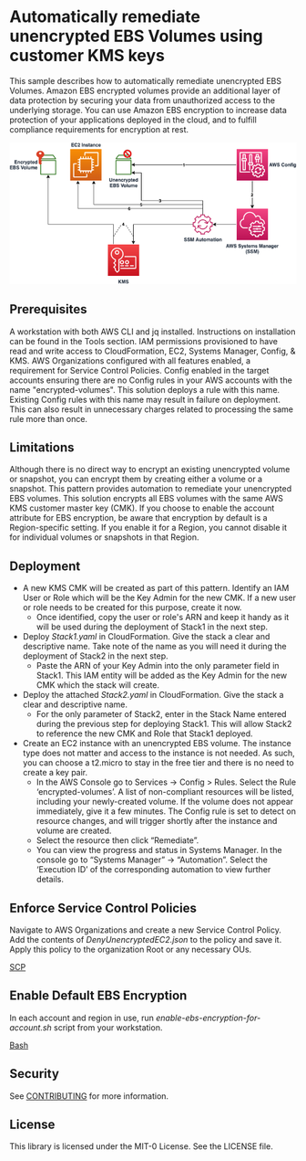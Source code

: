 # Automatically remediate unencrypted EBS Volumes using customer KMS keys

This sample describes how to automatically remediate unencrypted EBS Volumes. Amazon EBS encrypted volumes provide an additional layer of data protection by securing your data from unauthorized access to the underlying storage. You can use Amazon EBS encryption to increase data protection of your applications deployed in the cloud, and to fulfill compliance requirements for encryption at rest.

![EBS architecture diagram](../ebs-architecture.png)

## Prerequisites 
A workstation with both AWS CLI and jq installed. Instructions on installation can be found in the Tools section.
IAM permissions provisioned to have read and write access to CloudFormation, EC2, Systems Manager, Config, & KMS.
AWS Organizations configured with all features enabled, a requirement for Service Control Policies.
Config enabled in the target accounts ensuring there are no Config rules in your AWS accounts with the name "encrypted-volumes". This solution deploys a rule with this name. Existing Config rules with this name may result in failure on deployment.  This can also result in unnecessary charges related to processing the same rule more than once.


## Limitations
Although there is no direct way to encrypt an existing unencrypted volume or snapshot, you can encrypt them by creating either a volume or a snapshot. This pattern provides automation to remediate your unencrypted EBS volumes.
This solution encrypts all EBS volumes with the same AWS KMS customer master key (CMK).
If you choose to enable the account attribute for EBS encryption, be aware that encryption by default is a Region-specific setting. If you enable it for a Region, you cannot disable it for individual volumes or snapshots in that Region.


## Deployment
 
* A new KMS CMK will be created as part of this pattern. Identify an IAM User or Role which will be the Key Admin for the new CMK. If a new user or role needs to be created for this purpose, create it now.
    * Once identified, copy the user or role's ARN and keep it handy as it will be used during the deployment of Stack1 in the next step.
* Deploy _Stack1.yaml_ in CloudFormation. Give the stack a clear and descriptive name. Take note of the name as you will need it during the deployment of Stack2 in the next step.
    * Paste the ARN of your Key Admin into the only parameter field in Stack1. This IAM entity will be added as the Key Admin for the new CMK which the stack will create.
* Deploy the attached _Stack2.yaml_ in CloudFormation. Give the stack a clear and descriptive name.
    * For the only parameter of Stack2, enter in the Stack Name entered during the previous step for deploying Stack1. This will allow Stack2 to reference the new CMK and Role that Stack1 deployed.
* Create an EC2 instance with an unencrypted EBS volume. The instance type does not matter and access to the instance is not needed. As such, you can choose a t2.micro to stay in the free tier and there is no need to create a key pair.
    * In the AWS Console go to Services -> Config > Rules. Select the Rule ‘encrypted-volumes’. A list of non-compliant resources will be listed, including your newly-created volume. If the volume does not appear immediately, give it a few minutes. The Config rule is set to detect on resource changes, and will trigger shortly after the instance and volume are created.
    * Select the resource then click “Remediate”.
    * You can view the progress and status in Systems Manager. In the console go to “Systems Manager” -> “Automation”. Select the ‘Execution ID’ of the corresponding automation to view further details.


## Enforce Service Control Policies

Navigate to AWS Organizations and create a new Service Control Policy. Add the contents of _DenyUnencryptedEC2.json_ to the policy and save it. Apply this policy to the organization Root or any necessary OUs.

[SCP](SCP)

## Enable Default EBS Encryption

In each account and region in use, run _enable-ebs-encryption-for-account.sh_ script from your workstation.

[Bash](Bash)

## Security

See [CONTRIBUTING](CONTRIBUTING.md#security-issue-notifications) for more information.

## License

This library is licensed under the MIT-0 License. See the LICENSE file.


